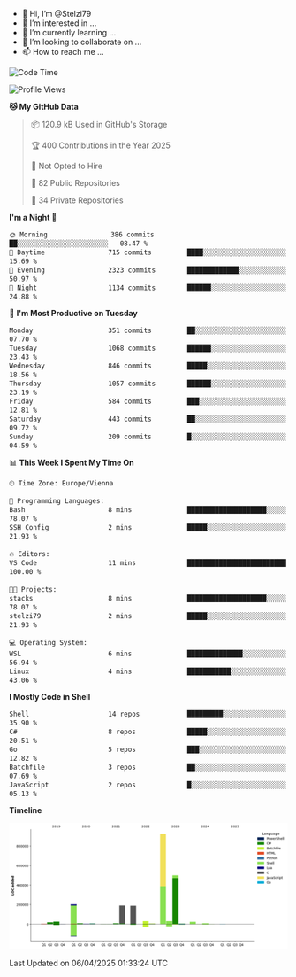 - 👋 Hi, I’m @Stelzi79
- 👀 I’m interested in ...
- 🌱 I’m currently learning ...
- 💞️ I’m looking to collaborate on ...
- 📫 How to reach me ...

<!--START_SECTION:waka-->
![Code Time](http://img.shields.io/badge/Code%20Time-1%2C135%20hrs%2016%20mins-blue)

![Profile Views](http://img.shields.io/badge/Profile%20Views-0-blue)

**🐱 My GitHub Data** 

> 📦 120.9 kB Used in GitHub's Storage 
 > 
> 🏆 400 Contributions in the Year 2025
 > 
> 🚫 Not Opted to Hire
 > 
> 📜 82 Public Repositories 
 > 
> 🔑 34 Private Repositories 
 > 
**I'm a Night 🦉** 

```text
🌞 Morning                386 commits         ██░░░░░░░░░░░░░░░░░░░░░░░   08.47 % 
🌆 Daytime                715 commits         ████░░░░░░░░░░░░░░░░░░░░░   15.69 % 
🌃 Evening                2323 commits        █████████████░░░░░░░░░░░░   50.97 % 
🌙 Night                  1134 commits        ██████░░░░░░░░░░░░░░░░░░░   24.88 % 
```
📅 **I'm Most Productive on Tuesday** 

```text
Monday                   351 commits         ██░░░░░░░░░░░░░░░░░░░░░░░   07.70 % 
Tuesday                  1068 commits        ██████░░░░░░░░░░░░░░░░░░░   23.43 % 
Wednesday                846 commits         █████░░░░░░░░░░░░░░░░░░░░   18.56 % 
Thursday                 1057 commits        ██████░░░░░░░░░░░░░░░░░░░   23.19 % 
Friday                   584 commits         ███░░░░░░░░░░░░░░░░░░░░░░   12.81 % 
Saturday                 443 commits         ██░░░░░░░░░░░░░░░░░░░░░░░   09.72 % 
Sunday                   209 commits         █░░░░░░░░░░░░░░░░░░░░░░░░   04.59 % 
```


📊 **This Week I Spent My Time On** 

```text
🕑︎ Time Zone: Europe/Vienna

💬 Programming Languages: 
Bash                     8 mins              ████████████████████░░░░░   78.07 % 
SSH Config               2 mins              █████░░░░░░░░░░░░░░░░░░░░   21.93 % 

🔥 Editors: 
VS Code                  11 mins             █████████████████████████   100.00 % 

🐱‍💻 Projects: 
stacks                   8 mins              ████████████████████░░░░░   78.07 % 
stelzi79                 2 mins              █████░░░░░░░░░░░░░░░░░░░░   21.93 % 

💻 Operating System: 
WSL                      6 mins              ██████████████░░░░░░░░░░░   56.94 % 
Linux                    4 mins              ███████████░░░░░░░░░░░░░░   43.06 % 
```

**I Mostly Code in Shell** 

```text
Shell                    14 repos            █████████░░░░░░░░░░░░░░░░   35.90 % 
C#                       8 repos             █████░░░░░░░░░░░░░░░░░░░░   20.51 % 
Go                       5 repos             ███░░░░░░░░░░░░░░░░░░░░░░   12.82 % 
Batchfile                3 repos             ██░░░░░░░░░░░░░░░░░░░░░░░   07.69 % 
JavaScript               2 repos             █░░░░░░░░░░░░░░░░░░░░░░░░   05.13 % 
```



**Timeline**

![Lines of Code chart](https://raw.githubusercontent.com/Stelzi79/Stelzi79/main/assets/bar_graph.png)


 Last Updated on 06/04/2025 01:33:24 UTC
<!--END_SECTION:waka-->

<!---
Stelzi79/Stelzi79 is a ✨ special ✨ repository because its `README.md` (this file) appears on your GitHub profile.
You can click the Preview link to take a look at your changes.
--->
